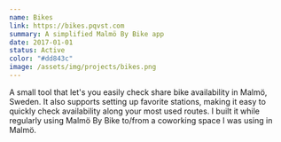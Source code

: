 ```yaml
---
name: Bikes
link: https://bikes.pqvst.com
summary: A simplified Malmö By Bike app
date: 2017-01-01
status: Active
color: "#dd843c"
image: /assets/img/projects/bikes.png
---
```


A small tool that let's you easily check share bike availability in Malmö, Sweden. It also supports setting up favorite stations, making it easy to quickly check availability along your most used routes. I built it while regularly using Malmö By Bike to/from a coworking space I was using in Malmö.
